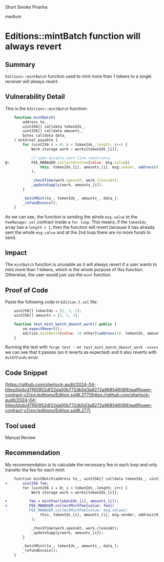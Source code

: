 Short Smoke Piranha

medium

# Editions::mintBatch function will always revert

## Summary

`Editions::mintBatch` function used to mint more than 1 tokens to a single receiver will always revert.

## Vulnerability Detail

This is the `Editions::mintBatch` function:

```javascript
    function mintBatch(
        address to_,
        uint256[] calldata tokenIds_,
        uint256[] calldata amounts_,
        bytes calldata data_
    ) external payable {
        for (uint256 i = 0; i < tokenIds_.length; i++) {
            Work storage work = works[tokenIds_[i]];

            // wake-disable-next-line reentrancy
@>          FEE_MANAGER.collectMintFee{value: msg.value}(
                this, tokenIds_[i], amounts_[i], msg.sender, address(0), work.strategy
            );

            _checkTime(work.opensAt, work.closesAt);
            _updateSupply(work, amounts_[i]);
        }

        _batchMint(to_, tokenIds_, amounts_, data_);
        _refundExcess();
    }
```

As we can see, the function is sending the whole `msg.value` to the `FeeManager.sol` contract inside a `for loop`. This means, if the `tokenIds_` array has a `length > 1`, then the function will revert because it has already sent the whole `msg.value` and at the 2nd loop there are no more funds to send.

## Impact

The `mintBatch` function is unusable as it will always revert if a user wants to mint more than 1 tokens, which is the whole purpose of this function. Otherwise, the user would just use the `mint` function.

## Proof of Code

Paste the following code in `Edition.t.sol` file:

```javascript
    uint256[] tokenIds = [1, 1, 1];
    uint256[] amounts = [1, 1, 1];

    function test_mint_batch_doesnt_work() public {
        vm.expectRevert();
        edition.mintBatch{value: 10 ether}(address(1), tokenIds, amounts, new bytes(0));
    }
```

Running the test with `forge test --mt test_mint_batch_doesnt_work -vvvvv` we can see that it passes (so it reverts as expected) and it also reverts with `OutOfFunds` error.

## Code Snippet

[https://github.com/sherlock-audit/2024-04-titles/blob/d7f60952df22da00b772db5d3a8272a988546089/wallflower-contract-v2/src/editions/Edition.sol#L277](https://github.com/sherlock-audit/2024-04-titles/blob/d7f60952df22da00b772db5d3a8272a988546089/wallflower-contract-v2/src/editions/Edition.sol#L277)

## Tool used

Manual Review

## Recommendation

My recommendation is to calculate the necessary fee in each loop and only transfer the fee for each mint:

```diff
    function mintBatch(address to_, uint256[] calldata tokenIds_, uint256[] calldata amounts_, bytes calldata data_) external payable {
+       uint256 fee;
        for (uint256 i = 0; i < tokenIds_.length; i++) {
            Work storage work = works[tokenIds_[i]];

+          fee = mintFee(tokenIds_[i], amounts_[i]);
+          FEE_MANAGER.collectMintFee{value: fee}(
-          FEE_MANAGER.collectMintFee{value: msg.value}(
                this, tokenIds_[i], amounts_[i], msg.sender, address(0), work.strategy
            );

            _checkTime(work.opensAt, work.closesAt);
            _updateSupply(work, amounts_[i]);
        }

        _batchMint(to_, tokenIds_, amounts_, data_);
        _refundExcess();
    }
```
